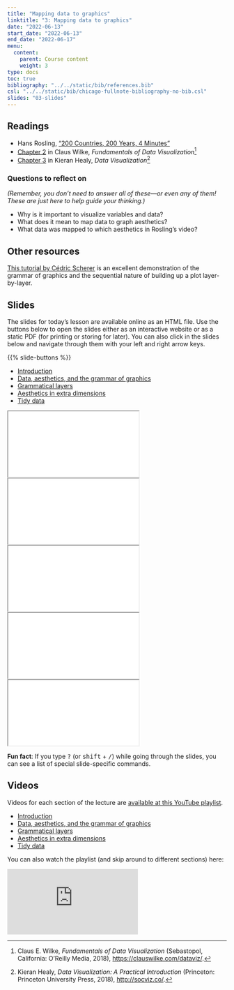```yaml
---
title: "Mapping data to graphics"
linktitle: "3: Mapping data to graphics"
date: "2022-06-13"
start_date: "2022-06-13"
end_date: "2022-06-17"
menu:
  content:
    parent: Course content
    weight: 3
type: docs
toc: true
bibliography: "../../static/bib/references.bib"
csl: "../../static/bib/chicago-fullnote-bibliography-no-bib.csl"
slides: "03-slides"
---
```


## Readings

-   <i class="fab fa-youtube"></i> Hans Rosling, [“200 Countries, 200 Years, 4 Minutes”](https://www.youtube.com/watch?v=jbkSRLYSojo)
-   <i class="fas fa-book"></i> [Chapter 2](https://clauswilke.com/dataviz/aesthetic-mapping.html) in Claus Wilke, *Fundamentals of Data Visualization*[^1]
-   <i class="fas fa-book"></i> [Chapter 3](http://socviz.co/makeplot.html) in Kieran Healy, *Data Visualization*[^2]

### Questions to reflect on

*(Remember, you don’t need to answer all of these—or even any of them! These are just here to help guide your thinking.)*

-   Why is it important to visualize variables and data?
-   What does it mean to map data to graph aesthetics?
-   What data was mapped to which aesthetics in Rosling’s video?

## Other resources

[This tutorial by Cédric Scherer](https://www.cedricscherer.com/2019/05/17/the-evolution-of-a-ggplot-ep.-1/) is an excellent demonstration of the grammar of graphics and the sequential nature of building up a plot layer-by-layer.

## Slides

The slides for today’s lesson are available online as an HTML file. Use the buttons below to open the slides either as an interactive website or as a static PDF (for printing or storing for later). You can also click in the slides below and navigate through them with your left and right arrow keys.

{{% slide-buttons %}}

<ul class="nav nav-tabs" id="slide-tabs" role="tablist">
<li class="nav-item">
<a class="nav-link active" id="introduction-tab" data-toggle="tab" href="#introduction" role="tab" aria-controls="introduction" aria-selected="true">Introduction</a>
</li>
<li class="nav-item">
<a class="nav-link" id="data-aesthetics-and-the-grammar-of-graphics-tab" data-toggle="tab" href="#data-aesthetics-and-the-grammar-of-graphics" role="tab" aria-controls="data-aesthetics-and-the-grammar-of-graphics" aria-selected="false">Data, aesthetics, and the grammar of graphics</a>
</li>
<li class="nav-item">
<a class="nav-link" id="grammatical-layers-tab" data-toggle="tab" href="#grammatical-layers" role="tab" aria-controls="grammatical-layers" aria-selected="false">Grammatical layers</a>
</li>
<li class="nav-item">
<a class="nav-link" id="aesthetics-in-extra-dimensions-tab" data-toggle="tab" href="#aesthetics-in-extra-dimensions" role="tab" aria-controls="aesthetics-in-extra-dimensions" aria-selected="false">Aesthetics in extra dimensions</a>
</li>
<li class="nav-item">
<a class="nav-link" id="tidy-data-tab" data-toggle="tab" href="#tidy-data" role="tab" aria-controls="tidy-data" aria-selected="false">Tidy data</a>
</li>
</ul>

<div id="slide-tabs" class="tab-content">

<div id="introduction" class="tab-pane fade show active" role="tabpanel" aria-labelledby="introduction-tab">

<div class="embed-responsive embed-responsive-16by9">

<iframe class="embed-responsive-item" src="/slides/03-slides.html#1">
</iframe>

</div>

</div>

<div id="data-aesthetics-and-the-grammar-of-graphics" class="tab-pane fade" role="tabpanel" aria-labelledby="data-aesthetics-and-the-grammar-of-graphics-tab">

<div class="embed-responsive embed-responsive-16by9">

<iframe class="embed-responsive-item" src="/slides/03-slides.html#grammar-of-graphics">
</iframe>

</div>

</div>

<div id="grammatical-layers" class="tab-pane fade" role="tabpanel" aria-labelledby="grammatical-layers-tab">

<div class="embed-responsive embed-responsive-16by9">

<iframe class="embed-responsive-item" src="/slides/03-slides.html#grammatical-layers">
</iframe>

</div>

</div>

<div id="aesthetics-in-extra-dimensions" class="tab-pane fade" role="tabpanel" aria-labelledby="aesthetics-in-extra-dimensions-tab">

<div class="embed-responsive embed-responsive-16by9">

<iframe class="embed-responsive-item" src="/slides/03-slides.html#extra-dimensions">
</iframe>

</div>

</div>

<div id="tidy-data" class="tab-pane fade" role="tabpanel" aria-labelledby="tidy-data-tab">

<div class="embed-responsive embed-responsive-16by9">

<iframe class="embed-responsive-item" src="/slides/03-slides.html#tidy-data">
</iframe>

</div>

</div>

</div>

<div class="fyi">

**Fun fact**: If you type <kbd>?</kbd> (or <kbd>shift</kbd> + <kbd>/</kbd>) while going through the slides, you can see a list of special slide-specific commands.

</div>

## Videos

Videos for each section of the lecture are [available at this YouTube playlist](https://www.youtube.com/playlist?list=PLS6tnpTr39sF-mpzuaQaDw5VoOgp359Z9).

-   [Introduction](https://www.youtube.com/watch?v=ukDGvD3XXHg&list=PLS6tnpTr39sF-mpzuaQaDw5VoOgp359Z9)
-   [Data, aesthetics, and the grammar of graphics](https://www.youtube.com/watch?v=S56YAocj-hk&list=PLS6tnpTr39sF-mpzuaQaDw5VoOgp359Z9)
-   [Grammatical layers](https://www.youtube.com/watch?v=DVr8ubJ7JHk&list=PLS6tnpTr39sF-mpzuaQaDw5VoOgp359Z9)
-   [Aesthetics in extra dimensions](https://www.youtube.com/watch?v=pfYkWZcTHAM&list=PLS6tnpTr39sF-mpzuaQaDw5VoOgp359Z9)
-   [Tidy data](https://www.youtube.com/watch?v=KHpZ1oa_99g&list=PLS6tnpTr39sF-mpzuaQaDw5VoOgp359Z9)

You can also watch the playlist (and skip around to different sections) here:

<div class="embed-responsive embed-responsive-16by9">

<iframe class="embed-responsive-item" src="https://www.youtube.com/embed/playlist?list=PLS6tnpTr39sF-mpzuaQaDw5VoOgp359Z9" frameborder="0" allow="accelerometer; autoplay; encrypted-media; gyroscope; picture-in-picture" allowfullscreen>
</iframe>

</div>

[^1]: Claus E. Wilke, *Fundamentals of Data Visualization* (Sebastopol, California: O’Reilly Media, 2018), <https://clauswilke.com/dataviz/>.

[^2]: Kieran Healy, *Data Visualization: A Practical Introduction* (Princeton: Princeton University Press, 2018), <http://socviz.co/>.
